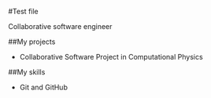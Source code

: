 #Test file

Collaborative software engineer

##My projects
* Collaborative Software Project in Computational Physics

##My skills

* Git and GitHub

